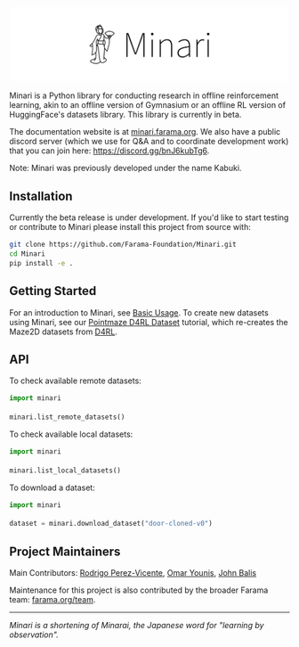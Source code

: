 <p align="center">
    <img src="minari-text.png" width="500px"/>
</p>

Minari is a Python library for conducting research in offline reinforcement learning, akin to an offline version of Gymnasium or an offline RL version of HuggingFace's datasets library. This library is currently in beta.

The documentation website is at [minari.farama.org](https://minari.farama.org/main/). We also have a public discord server (which we use for Q&A and to coordinate development work) that you can join here: https://discord.gg/bnJ6kubTg6.

Note: Minari was previously developed under the name Kabuki.


## Installation

Currently the beta release is under development. If you'd like to start testing or contribute to Minari please install this project from source with: 

```bash
git clone https://github.com/Farama-Foundation/Minari.git
cd Minari
pip install -e .
```

## Getting Started

For an introduction to Minari, see [Basic Usage](https://minari.farama.org/main/content/basic_usage/). To create new datasets using Minari, see our [Pointmaze D4RL Dataset](https://minari.farama.org/main/tutorials/dataset_creation/point_maze_dataset/) tutorial, which re-creates the Maze2D datasets from [D4RL](https://github.com/Farama-Foundation/D4RL).

## API 

To check available remote datasets:

```python
import minari

minari.list_remote_datasets()
```

To check available local datasets:

```python
import minari

minari.list_local_datasets()
```

To download a dataset:

```python
import minari

dataset = minari.download_dataset("door-cloned-v0")
```

## Project Maintainers
Main Contributors: [Rodrigo Perez-Vicente](https://github.com/rodrigodelazcano), [Omar Younis](https://github.com/younik), [John Balis](https://github.com/balisujohn)

Maintenance for this project is also contributed by the broader Farama team: [farama.org/team](https://farama.org/team).

___

_Minari is a shortening of Minarai, the Japanese word for "learning by observation"._

